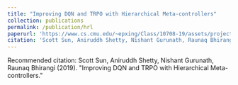```yaml
---
title: "Improving DQN and TRPO with Hierarchical Meta-controllers"
collection: publications
permalink: /publication/hrl
paperurl: 'https://www.cs.cmu.edu/~epxing/Class/10708-19/assets/project/final-reports/project24.pdf'
citation: 'Scott Sun, Aniruddh Shetty, Nishant Gurunath, Raunaq Bhirangi (2019). &quot;Improving DQN and TRPO with Hierarchical Meta-controllers.&quot'
---
```


Recommended citation: Scott Sun, Aniruddh Shetty, Nishant Gurunath, Raunaq Bhirangi (2019). &quot;Improving DQN and TRPO with Hierarchical Meta-controllers.&quot;

